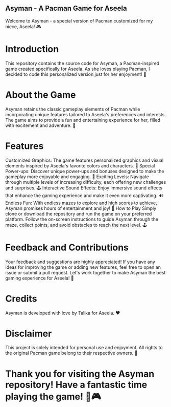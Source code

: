## Asyman - A Pacman Game for Aseela
Welcome to Asyman - a special version of Pacman customized for my niece, Aseela! 🎮

# Introduction
This repository contains the source code for Asyman, a Pacman-inspired game created specifically for Aseela. As she loves playing Pacman, I decided to code this personalized version just for her enjoyment! 🌟

# About the Game
Asyman retains the classic gameplay elements of Pacman while incorporating unique features tailored to Aseela's preferences and interests. The game aims to provide a fun and entertaining experience for her, filled with excitement and adventure. 🎉

# Features
Customized Graphics: The game features personalized graphics and visual elements inspired by Aseela's favorite colors and characters. 🎨
Special Power-ups: Discover unique power-ups and bonuses designed to make the gameplay more enjoyable and engaging. 💪
Exciting Levels: Navigate through multiple levels of increasing difficulty, each offering new challenges and surprises. 🕹️
Interactive Sound Effects: Enjoy immersive sound effects that enhance the gaming experience and make it even more captivating. 🔊
Endless Fun: With endless mazes to explore and high scores to achieve, Asyman promises hours of entertainment and joy! 🎊
How to Play
Simply clone or download the repository and run the game on your preferred platform. Follow the on-screen instructions to guide Asyman through the maze, collect points, and avoid obstacles to reach the next level. 🕹️

# Feedback and Contributions
Your feedback and suggestions are highly appreciated! If you have any ideas for improving the game or adding new features, feel free to open an issue or submit a pull request. Let's work together to make Asyman the best gaming experience for Aseela! 🚀

# Credits
Asyman is developed with love by Talika for Aseela. ❤️

# Disclaimer
This project is solely intended for personal use and enjoyment. All rights to the original Pacman game belong to their respective owners. 📝

# Thank you for visiting the Asyman repository! Have a fantastic time playing the game! 🎉🎮
